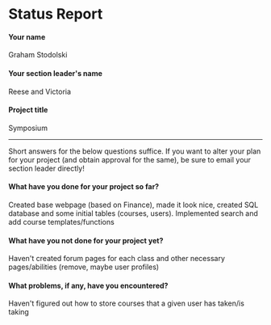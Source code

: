 # Status Report

#### Your name

Graham Stodolski

#### Your section leader's name

Reese and Victoria

#### Project title

Symposium

***

Short answers for the below questions suffice. If you want to alter your plan for your project (and obtain approval for the same), be sure to email your section leader directly!

#### What have you done for your project so far?

Created base webpage (based on Finance), made it look nice, created SQL database and some initial tables (courses, users). Implemented search and add course templates/functions

#### What have you not done for your project yet?

Haven't created forum pages for each class and other necessary pages/abilities (remove, maybe user profiles)

#### What problems, if any, have you encountered?

Haven't figured out how to store courses that a given user has taken/is taking
